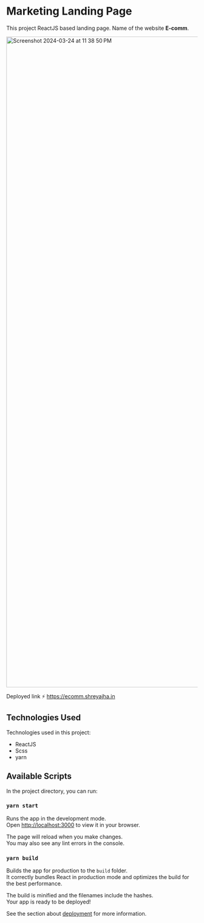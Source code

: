 # Marketing Landing Page

This project ReactJS based landing page. Name of the website **E-comm**. 

<img width="1710" alt="Screenshot 2024-03-24 at 11 38 50 PM" src="https://github.com/0shreyajha0/marketing-landing-page/assets/95301435/20685724-f3e4-46e1-8595-45d341ffe619">


Deployed link ⚡️ https://ecomm.shreyajha.in


## Technologies Used 
Technologies used in this project:
- ReactJS
- Scss
- yarn 

## Available Scripts

In the project directory, you can run:

### `yarn start`

Runs the app in the development mode.\
Open [http://localhost:3000](http://localhost:3000) to view it in your browser.

The page will reload when you make changes.\
You may also see any lint errors in the console.

### `yarn build`

Builds the app for production to the `build` folder.\
It correctly bundles React in production mode and optimizes the build for the best performance.

The build is minified and the filenames include the hashes.\
Your app is ready to be deployed!

See the section about [deployment](https://facebook.github.io/create-react-app/docs/deployment) for more information.


